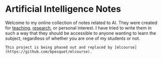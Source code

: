 # Artificial Intelligence Notes

Welcome to my online collection of notes related to AI. They were created for [teaching](https://www.bpesquet.fr/teaching/), [research](https://www.bpesquet.fr/research/), or personal interest. I have tried to write them in such a way that they should be accessible to anyone wanting to learn the subject, regardless of whether you are one of my students or not.

```{warning}
This project is being phased out and replaced by [mlcourse](https://github.com/bpesquet/mlcourse).
```
